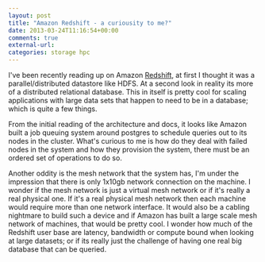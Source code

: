 ```yaml
---
layout: post
title: "Amazon Redshift - a curiousity to me?"
date: 2013-03-24T11:16:54+00:00
comments: true
external-url: 
categories: storage hpc
---
```


I've been recently reading up on Amazon [Redshift](), at first I thought
it was a parallel/distributed datastore like HDFS. At a second look in
reality its more of a distributed relational database. This in itself
is pretty cool for scaling applications with large data sets that happen
to need to be in a database; which is quite a few things.

From the initial reading of the architecture and docs, it looks like
Amazon built a job queuing system around postgres to schedule queries
out to its nodes in the cluster. What's curious to me is how do they
deal with failed nodes in the system and how they provision the system,
there must be an ordered set of operations to do so.

Another oddity is the mesh network that the system has, I'm under the
impression that there is only 1x10gb network connection on the machine. I
wonder if the mesh network is just a virtual mesh network or if it's
really a real physical one. If it's a real physical mesh network then
each machine would require more than one network interface. It would
also be a cabling nightmare to build such a device and if Amazon has
built a large scale mesh network of machines, that would be pretty cool.
I wonder how much of the Redshift user base are latency, bandwidth or
compute bound when looking at large datasets; or if its really just the
challenge of having one real big database that can be queried.

[Redshift]: http://docs.aws.amazon.com/redshift/latest/dg/welcome.html
